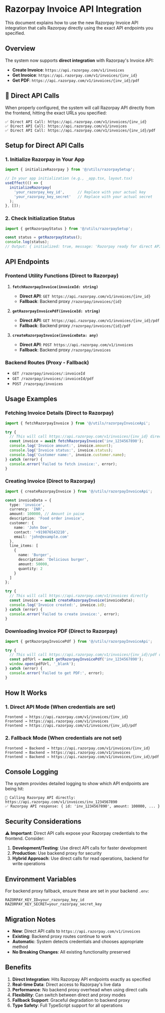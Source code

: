 # Razorpay Invoice API Integration

This document explains how to use the new Razorpay Invoice API integration that calls Razorpay directly using the exact API endpoints you specified.

## Overview

The system now supports **direct integration** with Razorpay's Invoice API:
- **Create Invoice**: `https://api.razorpay.com/v1/invoices`
- **Get Invoice**: `https://api.razorpay.com/v1/invoices/{inv_id}`
- **Get PDF**: `https://api.razorpay.com/v1/invoices/{inv_id}/pdf`

## 🚀 Direct API Calls

When properly configured, the system will call Razorpay API directly from the frontend, hitting the exact URLs you specified:

```
✅ Direct API Call: https://api.razorpay.com/v1/invoices/{inv_id}
✅ Direct API Call: https://api.razorpay.com/v1/invoices
✅ Direct API Call: https://api.razorpay.com/v1/invoices/{inv_id}/pdf
```

## Setup for Direct API Calls

### 1. Initialize Razorpay in Your App

```typescript
import { initializeRazorpay } from '@/utils/razorpaySetup';

// In your app initialization (e.g., _app.tsx, layout.tsx)
useEffect(() => {
  initializeRazorpay(
    'your_razorpay_key_id',      // Replace with your actual key
    'your_razorpay_key_secret'   // Replace with your actual secret
  );
}, []);
```

### 2. Check Initialization Status

```typescript
import { getRazorpayStatus } from '@/utils/razorpaySetup';

const status = getRazorpayStatus();
console.log(status);
// Output: { initialized: true, message: 'Razorpay ready for direct API calls', apiBase: 'https://api.razorpay.com/v1' }
```

## API Endpoints

### Frontend Utility Functions (Direct to Razorpay)

1. **`fetchRazorpayInvoice(invoiceId: string)`**
   - **Direct API**: `GET https://api.razorpay.com/v1/invoices/{inv_id}`
   - **Fallback**: Backend proxy `/razorpay/invoices/{id}`

2. **`getRazorpayInvoicePdf(invoiceId: string)`**
   - **Direct API**: `GET https://api.razorpay.com/v1/invoices/{inv_id}/pdf`
   - **Fallback**: Backend proxy `/razorpay/invoices/{id}/pdf`

3. **`createRazorpayInvoice(invoiceData: any)`**
   - **Direct API**: `POST https://api.razorpay.com/v1/invoices`
   - **Fallback**: Backend proxy `/razorpay/invoices`

### Backend Routes (Proxy - Fallback)

- `GET /razorpay/invoices/:invoiceId`
- `GET /razorpay/invoices/:invoiceId/pdf`
- `POST /razorpay/invoices`

## Usage Examples

### Fetching Invoice Details (Direct to Razorpay)

```typescript
import { fetchRazorpayInvoice } from '@/utils/razorpayInvoiceApi';

try {
  // This will call https://api.razorpay.com/v1/invoices/{inv_id} directly
  const invoice = await fetchRazorpayInvoice('inv_1234567890');
  console.log('Invoice amount:', invoice.amount);
  console.log('Invoice status:', invoice.status);
  console.log('Customer name:', invoice.customer.name);
} catch (error) {
  console.error('Failed to fetch invoice:', error);
}
```

### Creating Invoice (Direct to Razorpay)

```typescript
import { createRazorpayInvoice } from '@/utils/razorpayInvoiceApi';

const invoiceData = {
  type: 'invoice',
  currency: 'INR',
  amount: 100000, // Amount in paise
  description: 'Food order invoice',
  customer: {
    name: 'John Doe',
    contact: '+919876543210',
    email: 'john@example.com'
  },
  line_items: [
    {
      name: 'Burger',
      description: 'Delicious burger',
      amount: 50000,
      quantity: 2
    }
  ]
};

try {
  // This will call https://api.razorpay.com/v1/invoices directly
  const invoice = await createRazorpayInvoice(invoiceData);
  console.log('Invoice created:', invoice.id);
} catch (error) {
  console.error('Failed to create invoice:', error);
}
```

### Downloading Invoice PDF (Direct to Razorpay)

```typescript
import { getRazorpayInvoicePdf } from '@/utils/razorpayInvoiceApi';

try {
  // This will call https://api.razorpay.com/v1/invoices/{inv_id}/pdf directly
  const pdfUrl = await getRazorpayInvoicePdf('inv_1234567890');
  window.open(pdfUrl, '_blank');
} catch (error) {
  console.error('Failed to get PDF:', error);
}
```

## How It Works

### 1. **Direct API Mode** (When credentials are set)
```
Frontend → https://api.razorpay.com/v1/invoices/{inv_id}
Frontend → https://api.razorpay.com/v1/invoices
Frontend → https://api.razorpay.com/v1/invoices/{inv_id}/pdf
```

### 2. **Fallback Mode** (When credentials are not set)
```
Frontend → Backend → https://api.razorpay.com/v1/invoices/{inv_id}
Frontend → Backend → https://api.razorpay.com/v1/invoices
Frontend → Backend → https://api.razorpay.com/v1/invoices/{inv_id}/pdf
```

## Console Logging

The system provides detailed logging to show which API endpoints are being hit:

```
🔗 Calling Razorpay API directly: https://api.razorpay.com/v1/invoices/inv_1234567890
✅ Razorpay API response: { id: 'inv_1234567890', amount: 100000, ... }
```

## Security Considerations

⚠️ **Important**: Direct API calls expose your Razorpay credentials to the frontend. Consider:

1. **Development/Testing**: Use direct API calls for faster development
2. **Production**: Use backend proxy for security
3. **Hybrid Approach**: Use direct calls for read operations, backend for write operations

## Environment Variables

For backend proxy fallback, ensure these are set in your backend `.env`:

```env
RAZORPAY_KEY_ID=your_razorpay_key_id
RAZORPAY_KEY_SECRET=your_razorpay_secret_key
```

## Migration Notes

- **New**: Direct API calls to `https://api.razorpay.com/v1/invoices`
- **Existing**: Backend proxy routes continue to work
- **Automatic**: System detects credentials and chooses appropriate method
- **No Breaking Changes**: All existing functionality preserved

## Benefits

1. **Direct Integration**: Hits Razorpay API endpoints exactly as specified
2. **Real-time Data**: Direct access to Razorpay's live data
3. **Performance**: No backend proxy overhead when using direct calls
4. **Flexibility**: Can switch between direct and proxy modes
5. **Fallback Support**: Graceful degradation to backend proxy
6. **Type Safety**: Full TypeScript support for all operations
